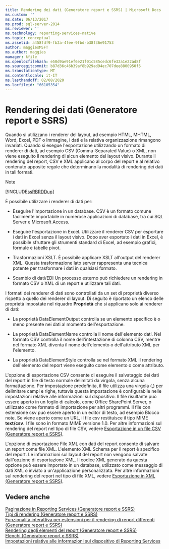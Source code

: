 ```yaml
---
title: Rendering dei dati (Generatore report e SSRS) | Microsoft Docs
ms.custom: ''
ms.date: 06/13/2017
ms.prod: sql-server-2014
ms.reviewer: ''
ms.technology: reporting-services-native
ms.topic: conceptual
ms.assetid: a458fdf9-fb2a-4fee-9fbd-b38f36e91753
author: maggiesMSFT
ms.author: maggies
manager: kfile
ms.openlocfilehash: e50d9ae91ef6e21f01c585cedc6fe32a1e22ad8f
ms.sourcegitcommit: b87d36c46b39af8b929ad94ec707dee8800950f5
ms.translationtype: MT
ms.contentlocale: it-IT
ms.lasthandoff: 02/08/2020
ms.locfileid: "66105354"
---
```

# <a name="rendering-data-report-builder-and-ssrs"></a>Rendering dei dati (Generatore report e SSRS)
  Quando si utilizzano i renderer del layout, ad esempio HTML, MHTML, Word, Excel, PDF o Immagine, i dati e la relativa organizzazione rimangono invariati. Quando si esegue l'esportazione utilizzando un formato di renderer di dati, ad esempio CSV (Comma-Separated Value) o XML, non viene eseguito il rendering di alcun elemento del layout visivo. Durante il rendering del report, CSV e XML applicano al corpo del report e al relativo contenuto apposite regole che determinano la modalità di rendering dei dati in tali formati.  
  
> [!NOTE]  
>  [!INCLUDE[ssRBRDDup](../../includes/ssrbrddup-md.md)]  
  
 È possibile utilizzare i renderer di dati per:  
  
-   Eseguire l'importazione in un database. CSV è un formato comune facilmente importabile in numerose applicazioni di database, tra cui SQL Server e Microsoft Access.  
  
-   Eseguire l'esportazione in Excel. Utilizzare il renderer CSV per esportare i dati in Excel senza il layout visivo. Dopo aver esportato i dati in Excel, è possibile sfruttare gli strumenti standard di Excel, ad esempio grafici, formule e tabelle pivot.  
  
-   Trasformazioni XSLT. È possibile applicare XSLT all'output del renderer XML. Questa trasformazione lato server rappresenta una tecnica potente per trasformare i dati in qualsiasi formato.  
  
-   Scambio di dati/EDI Un processo esterno può richiedere un rendering in formato CSV o XML di un report e utilizzare tali dati.  
  
 I formati dei renderer di dati sono controllati da un set di proprietà diverso rispetto a quello dei renderer di layout. Di seguito è riportato un elenco delle proprietà impostate nel riquadro **Proprietà** che si applicano solo ai renderer di dati:  
  
-   La proprietà DataElementOutput controlla se un elemento specifico è o meno presente nei dati al momento dell'esportazione.  
  
-   La proprietà DataElementName controlla il nome dell'elemento dati. Nel formato CSV controlla il nome dell'intestazione di colonna CSV, mentre nel formato XML diventa il nome dell'elemento o dell'attributo XML per l'elemento.  
  
-   La proprietà DataElementStyle controlla se nel formato XML il rendering dell'elemento del report viene eseguito come elemento o come attributo.  
  
 L'opzione di esportazione CSV consente di eseguire il salvataggio dei dati del report in file di testo normale delimitati da virgola, senza alcuna formattazione. Per impostazione predefinita, il file utilizza una virgola (,) per delimitare campi e righe, tuttavia questa impostazione è configurabile nelle impostazioni relative alle informazioni sul dispositivo. Il file risultante può essere aperto in un foglio di calcolo, come Office SharePoint Server, o utilizzato come formato di importazione per altri programmi. Il file con estensione csv può essere aperto in un editor di testo, ad esempio Blocco note. Se viene aperto come un URL, il file csv restituisce il tipo MIME **text/csv**. I file sono in formato MIME versione 1.0. Per altre informazioni sul rendering del report nel tipo di file CSV, vedere [Esportazione in un file CSV &#40;Generatore report e SSRS&#41;](../report-builder/exporting-to-a-csv-file-report-builder-and-ssrs.md).  
  
 L'opzione di esportazione File XML con dati del report consente di salvare un report come file XML. L'elemento XML Schema per il report è specifico del report. Le informazioni sul layout del report non vengono salvate dall'opzione di esportazione XML. Il codice XML generato da questa opzione può essere importato in un database, utilizzato come messaggio di dati XML o inviato a un'applicazione personalizzata. Per altre informazioni sul rendering del report nel tipo di file XML, vedere [Esportazione in XML &#40;Generatore report e SSRS&#41;](../report-builder/exporting-to-xml-report-builder-and-ssrs.md).  
  
## <a name="see-also"></a>Vedere anche  
 [Paginazione in Reporting Services &#40;Generatore report e SSRS&#41;](pagination-in-reporting-services-report-builder-and-ssrs.md)   
 [Tipi di rendering &#40;Generatore report e SSRS&#41;](rendering-behaviors-report-builder-and-ssrs.md)   
 [Funzionalità interattiva per estensioni per il rendering di report differenti &#40;Generatore report e SSRS&#41;](../report-builder/interactive-functionality-different-report-rendering-extensions.md)   
 [Rendering degli elementi del report &#40;Generatore report e SSRS&#41;](rendering-report-items-report-builder-and-ssrs.md)   
 [Elenchi &#40;Generatore report e SSRS&#41;](tables-matrices-and-lists-report-builder-and-ssrs.md)   
 [Impostazioni relative alle informazioni sul dispositivo di Reporting Services](https://go.microsoft.com/fwlink/?LinkId=102515)  
  
  
